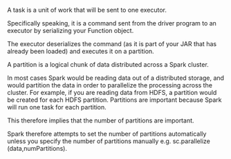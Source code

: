 A task is a unit of work that will be sent to one executor.

Specifically speaking, it is a command sent from the driver program to an 
executor by serializing your Function object.

The executor deserializes the command (as it is part of your JAR that has already been loaded) and executes it on a partition.

A partition is a logical chunk of data distributed across a Spark cluster.

In most cases Spark would be reading data out of a distributed storage, and would partition the data in order to parallelize the processing across the cluster. For example, if you are reading data from HDFS, a partition would be created for each HDFS partition. Partitions are important because Spark will run one task for each partition.

This therefore implies that the number of partitions are important. 

Spark therefore attempts to set the number of partitions automatically unless you specify the number of partitions manually e.g. sc.parallelize (data,numPartitions).